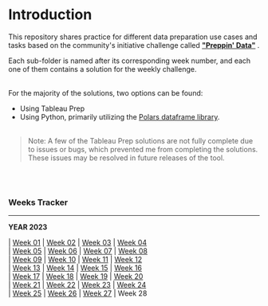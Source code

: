 # Introduction<br>

This repository shares practice for different data preparation use cases and tasks based on the community's initiative challenge called [**"Preppin' Data"**](https://preppindata.blogspot.com/) . 

Each sub-folder is named after its corresponding week number, and each one of them contains a solution for the weekly challenge.
<br/><br/>

For the majority of the solutions, two options can be found:

- Using Tableau Prep
- Using Python, primarily utilizing the [Polars dataframe library](https://pola-rs.github.io/polars/py-polars/html/index.html).
<br/><br/>

> Note: A few of the Tableau Prep solutions are not fully complete due to issues or bugs, which prevented me from completing the solutions. These issues may be resolved in future releases of the tool.

<br/><br/>
### Weeks Tracker
---
**YEAR 2023**<br>

| <a href=".\2023\W01">Week 01</a> | <a href=".\2023\W02">Week 02</a> | <a href=".\2023\W03">Week 03</a> | <a href=".\2023\W04">Week 04</a><br>
| <a href=".\2023\W05">Week 05</a> | <a href=".\2023\W06">Week 06</a> | <a href=".\2023\W07">Week 07</a> | <a href=".\2023\W08">Week 08</a><br>
| <a href=".\2023\W09">Week 09</a> | <a href=".\2023\W10">Week 10</a> | <a href=".\2023\W11">Week 11</a> | <a href=".\2023\W12">Week 12</a><br>
| <a href=".\2023\W13">Week 13</a> | <a href=".\2023\W14">Week 14</a> | <a href=".\2023\W15">Week 15</a> | <a href=".\2023\W16">Week 16</a><br>
| <a href=".\2023\W17">Week 17</a> | <a href=".\2023\W18">Week 18</a> | <a href=".\2023\W19">Week 19</a> | <a href=".\2023\W20">Week 20</a><br>
| <a href=".\2023\W21">Week 21</a> | <a href=".\2023\W22">Week 22</a> | <a href=".\2023\W23">Week 23</a> | <a href=".\2023\W24">Week 24</a><br>
| <a href=".\2023\W25">Week 25</a> | <a href="./2023/W26">Week 26</a> | <a href="./2023/W27">Week 27</a> | Week 28<br>
